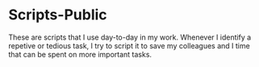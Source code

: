 # Scripts-Public

These are scripts that I use day-to-day in my work. Whenever I identify a repetive or tedious task, I try to script it to save my colleagues and I time that can be spent on more important tasks.
